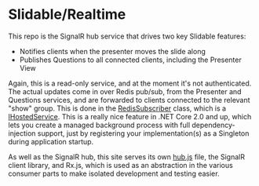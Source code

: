 # Slidable/Realtime

This repo is the SignalR hub service that drives two key Slidable features:

- Notifies clients when the presenter moves the slide along
- Publishes Questions to all connected clients, including the Presenter View

Again, this is a read-only service, and at the moment it's not authenticated. The actual updates
come in over Redis pub/sub, from the Presenter and Questions services, and are forwarded to
clients connected to the relevant "show" group. This is done in the [RedisSubscriber](https://github.com/slidable/Realtime/blob/master/src/Slidable.Realtime/RedisSubscriber.cs) class,
which is a [IHostedService](https://blogs.msdn.microsoft.com/cesardelatorre/2017/11/18/implementing-background-tasks-in-microservices-with-ihostedservice-and-the-backgroundservice-class-net-core-2-x/). This is a really
nice feature in .NET Core 2.0 and up, which lets you create a managed background process with
full dependency-injection support, just by registering your implementation(s) as a Singleton
during application startup.

As well as the SignalR hub, this site serves its own 
[hub.js](https://github.com/slidable/Realtime/blob/master/src/Slidable.Realtime/wwwroot/hub.js) 
file, the SignalR client library, and Rx.js, which is used as an abstraction in the various 
consumer parts to make isolated development and testing easier.
